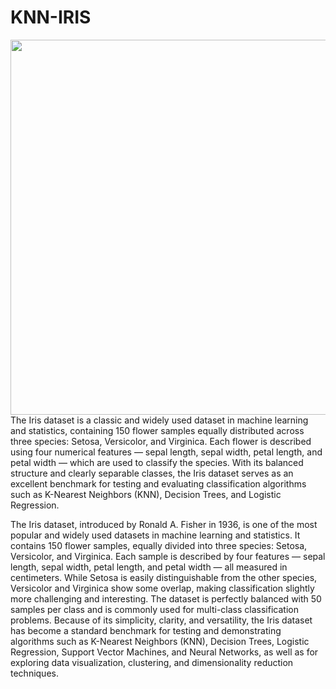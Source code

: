 # KNN-IRIS
<img src="https://i.postimg.cc/2yD9wMGN/Chat-GPT-Image-Sep-10-2025-11-10-25-AM.png" width="1000" height="600"><br>
The Iris dataset is a classic and widely used dataset in machine learning and statistics, containing 150 flower samples equally distributed across three species: Setosa, Versicolor, and Virginica. Each flower is described using four numerical features — sepal length, sepal width, petal length, and petal width — which are used to classify the species. With its balanced structure and clearly separable classes, the Iris dataset serves as an excellent benchmark for testing and evaluating classification algorithms such as K-Nearest Neighbors (KNN), Decision Trees, and Logistic Regression.

The Iris dataset, introduced by Ronald A. Fisher in 1936, is one of the most popular and widely used datasets in machine learning and statistics. It contains 150 flower samples, equally divided into three species: Setosa, Versicolor, and Virginica. Each sample is described by four features — sepal length, sepal width, petal length, and petal width — all measured in centimeters. While Setosa is easily distinguishable from the other species, Versicolor and Virginica show some overlap, making classification slightly more challenging and interesting. The dataset is perfectly balanced with 50 samples per class and is commonly used for multi-class classification problems. Because of its simplicity, clarity, and versatility, the Iris dataset has become a standard benchmark for testing and demonstrating algorithms such as K-Nearest Neighbors (KNN), Decision Trees, Logistic Regression, Support Vector Machines, and Neural Networks, as well as for exploring data visualization, clustering, and dimensionality reduction techniques.

